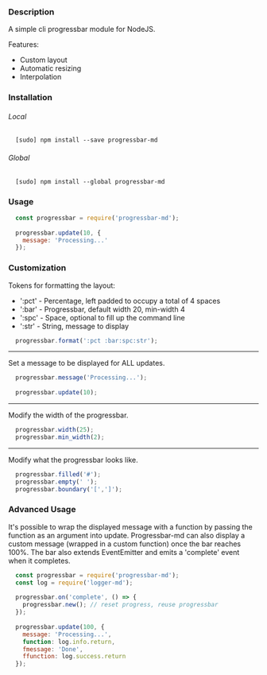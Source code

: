 ### Description

A simple cli progressbar module for NodeJS.

Features:
  - Custom layout
  - Automatic resizing
  - Interpolation
  
### Installation

###### Local

```
  [sudo] npm install --save progressbar-md
```

###### Global

```
  [sudo] npm install --global progressbar-md
```

### Usage

```javascript
  const progressbar = require('progressbar-md');
  
  progressbar.update(10, {
    message: 'Processing...'
  });
```

### Customization


Tokens for formatting the layout:
  - ':pct' - Percentage, left padded to occupy a total of 4 spaces
  - ':bar' - Progressbar, default width 20, min-width 4
  - ':spc' - Space, optional to fill up the command line
  - ':str' - String, message to display
  
```javascript
  progressbar.format(':pct :bar:spc:str');
```

---

Set a message to be displayed for ALL updates.

```javascript
  progressbar.message('Processing...');
  
  progressbar.update(10);
```

---

Modify the width of the progressbar.

```javascript
  progressbar.width(25);
  progressbar.min_width(2);
```

---

Modify what the progressbar looks like.

```javascript
  progressbar.filled('#');
  progressbar.empty(' ');
  progressbar.boundary('[',']');
```

### Advanced Usage

It's possible to wrap the displayed message with a function by passing the function as an argument into update. Progressbar-md can also display a custom message (wrapped in a custom function) once the bar reaches 100%. The bar also extends EventEmitter and emits a 'complete' event when it completes.

```javascript
  const progressbar = require('progressbar-md');
  const log = require('logger-md');
  
  progressbar.on('complete', () => {
    progressbar.new(); // reset progress, reuse progressbar
  });
  
  progressbar.update(100, {
    message: 'Processing...',
    function: log.info.return,
    fmessage: 'Done',
    ffunction: log.success.return
  });
```


